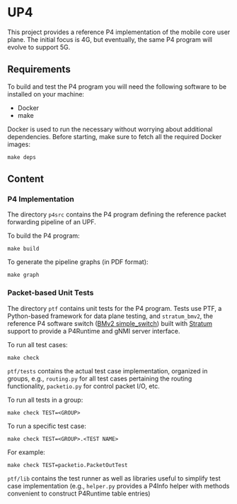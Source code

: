 # UP4

This project provides a reference P4 implementation of the mobile core user plane. The initial focus is 4G, but eventually, the same P4 program will evolve to support 5G.

## Requirements

To build and test the P4 program you will need the following software to be
installed on your machine:

* Docker
* make

Docker is used to run the necessary without worrying about additional
dependencies. Before starting, make sure to fetch all the required Docker
images:

    make deps

## Content

### P4 Implementation

The directory `p4src` contains the P4 program defining the reference packet
forwarding pipeline of an UPF.

To build the P4 program:

    make build

To generate the pipeline graphs (in PDF format):

    make graph

### Packet-based Unit Tests

The directory `ptf` contains unit tests for the P4 program. Tests use PTF, a
Python-based framework for data plane testing, and `stratum_bmv2`, the reference
P4 software switch ([BMv2 simple_switch][bmv2]) built with [Stratum][stratum]
support to provide a P4Runtime and gNMI server interface.

To run all test cases:

    make check

`ptf/tests` contains the actual test case implementation, organized in
groups, e.g., `routing.py` for all test cases pertaining the routing
functionality, `packetio.py` for control packet I/O, etc.

To run all tests in a group:

    make check TEST=<GROUP>

To run a specific test case:

    make check TEST=<GROUP>.<TEST NAME>

For example:

    make check TEST=packetio.PacketOutTest
  
`ptf/lib` contains the test runner as well as libraries useful to simplify
test case implementation (e.g., `helper.py` provides a P4Info helper with
methods convenient to construct P4Runtime table entries)


[bmv2]: https://github.com/p4lang/behavioral-model
[stratum]: https://github.com/stratum/stratum

